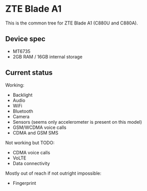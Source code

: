 # ZTE Blade A1

This is the common tree for ZTE Blade A1 (C880U and C880A).


## Device spec

* MT6735
* 2GB RAM / 16GB internal storage


## Current status

Working:

* Backlight
* Audio
* WiFi
* Bluetooth
* Camera
* Sensors (seems only accelerometer is present on this model)
* GSM/WCDMA voice calls
* CDMA and GSM SMS

Not working but TODO:

* CDMA voice calls
* VoLTE
* Data connectivity

Mostly out of reach if not outright impossible:

* Fingerprint
